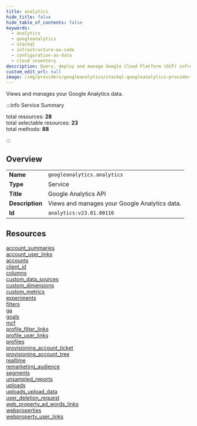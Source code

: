 ```yaml
---
title: analytics
hide_title: false
hide_table_of_contents: false
keywords:
  - analytics
  - googleanalytics
  - stackql
  - infrastructure-as-code
  - configuration-as-data
  - cloud inventory
description: Query, deploy and manage Google Cloud Platform (GCP) infrastructure and resources using SQL
custom_edit_url: null
image: /img/providers/googleanalytics/stackql-googleanalytics-provider-featured-image.png
---
```

Views and manages your Google Analytics data.  
    
:::info Service Summary

<div class="row">
<div class="providerDocColumn">
<span>total resources:&nbsp;<b>28</b></span><br />
<span>total selectable resources:&nbsp;<b>23</b></span><br />
<span>total methods:&nbsp;<b>88</b></span><br />
</div>
</div>

:::

## Overview
<table><tbody>
<tr><td><b>Name</b></td><td><code>googleanalytics.analytics</code></td></tr>
<tr><td><b>Type</b></td><td>Service</td></tr>
<tr><td><b>Title</b></td><td>Google Analytics API</td></tr>
<tr><td><b>Description</b></td><td>Views and manages your Google Analytics data.</td></tr>
<tr><td><b>Id</b></td><td><code>analytics:v23.01.00116</code></td></tr>
</tbody></table>

## Resources
<div class="row">
<div class="providerDocColumn">
<a href="/providers/googleanalytics/analytics/account_summaries/">account_summaries</a><br />
<a href="/providers/googleanalytics/analytics/account_user_links/">account_user_links</a><br />
<a href="/providers/googleanalytics/analytics/accounts/">accounts</a><br />
<a href="/providers/googleanalytics/analytics/client_id/">client_id</a><br />
<a href="/providers/googleanalytics/analytics/columns/">columns</a><br />
<a href="/providers/googleanalytics/analytics/custom_data_sources/">custom_data_sources</a><br />
<a href="/providers/googleanalytics/analytics/custom_dimensions/">custom_dimensions</a><br />
<a href="/providers/googleanalytics/analytics/custom_metrics/">custom_metrics</a><br />
<a href="/providers/googleanalytics/analytics/experiments/">experiments</a><br />
<a href="/providers/googleanalytics/analytics/filters/">filters</a><br />
<a href="/providers/googleanalytics/analytics/ga/">ga</a><br />
<a href="/providers/googleanalytics/analytics/goals/">goals</a><br />
<a href="/providers/googleanalytics/analytics/mcf/">mcf</a><br />
<a href="/providers/googleanalytics/analytics/profile_filter_links/">profile_filter_links</a><br />
</div>
<div class="providerDocColumn">
<a href="/providers/googleanalytics/analytics/profile_user_links/">profile_user_links</a><br />
<a href="/providers/googleanalytics/analytics/profiles/">profiles</a><br />
<a href="/providers/googleanalytics/analytics/provisioning_account_ticket/">provisioning_account_ticket</a><br />
<a href="/providers/googleanalytics/analytics/provisioning_account_tree/">provisioning_account_tree</a><br />
<a href="/providers/googleanalytics/analytics/realtime/">realtime</a><br />
<a href="/providers/googleanalytics/analytics/remarketing_audience/">remarketing_audience</a><br />
<a href="/providers/googleanalytics/analytics/segments/">segments</a><br />
<a href="/providers/googleanalytics/analytics/unsampled_reports/">unsampled_reports</a><br />
<a href="/providers/googleanalytics/analytics/uploads/">uploads</a><br />
<a href="/providers/googleanalytics/analytics/uploads_upload_data/">uploads_upload_data</a><br />
<a href="/providers/googleanalytics/analytics/user_deletion_request/">user_deletion_request</a><br />
<a href="/providers/googleanalytics/analytics/web_property_ad_words_links/">web_property_ad_words_links</a><br />
<a href="/providers/googleanalytics/analytics/webproperties/">webproperties</a><br />
<a href="/providers/googleanalytics/analytics/webproperty_user_links/">webproperty_user_links</a><br />
</div>
</div>
